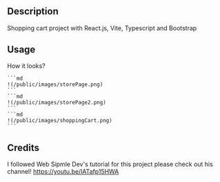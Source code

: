# <Shopping Cart>

## Description

Shopping cart project with React.js, Vite, Typescript and Bootstrap

## Usage

How it looks?

    ```md
    !(/public/images/storePage.png)
    ```
    ```md
    !(/public/images/storePage2.png)
    ```
    ```md
    !(/public/images/shoppingCart.png)
    ```

## Credits

I followed Web Sipmle Dev's tutorial for this project please check out his channel! 
   https://youtu.be/lATafp15HWA
